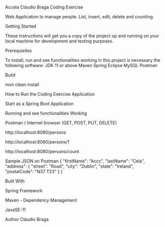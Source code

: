 Accela Cláudio Braga Coding Exercise

Web Application to manage people. List, insert, edit, delete and counting.

Getting Started

These instructions will get you a copy of the project up and running on your local machine for development and testing purposes.

Prerequisites

To install, run and see functionalities working in this project is necessary the following software:
JDK 11 or above
Maven
Spring
Eclipse
MySQL
Postman

Build

mvn clean install

How to Run the Coding Exercise Application

Start as a Spring Boot Application


Running and see functionalities Working

Postman / Internet browser (GET, POST, PUT, DELETE)

http://localhost:8080/persons

http://localhost:8080/persons/1

http://localhost:8080/persons/count


Sample JSON on Postman
{
    "firstName": "Accc",
    "lastName": "Cela",
    "address": {
        "street": "Road",
        "city": "Dublin",
        "state": "Ireland",
        "postalCode": "N37 T23"
    }
}


Built With

Spring Framework

Maven - Dependency Management

JavaSE-11

Author
Cláudio Braga
